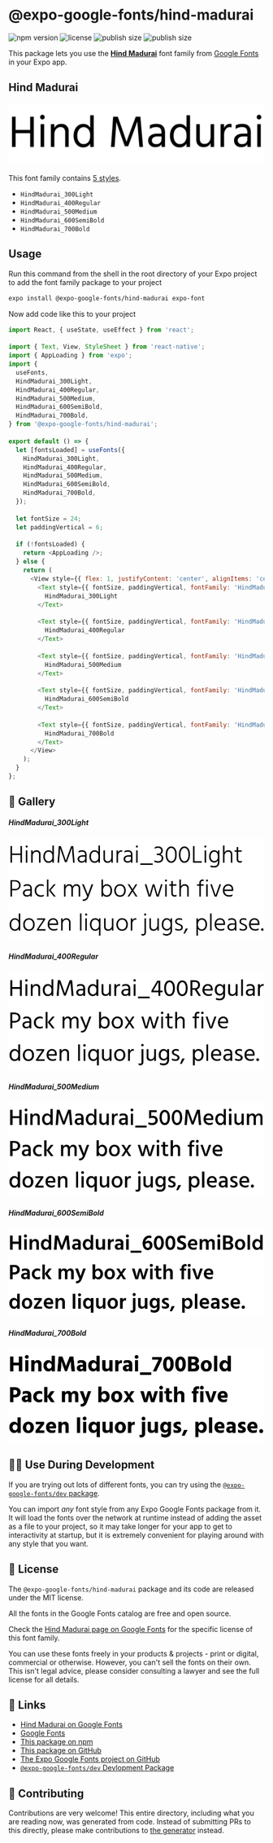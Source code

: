 # @expo-google-fonts/hind-madurai

![npm version](https://flat.badgen.net/npm/v/@expo-google-fonts/hind-madurai)
![license](https://flat.badgen.net/github/license/expo/google-fonts)
![publish size](https://flat.badgen.net/packagephobia/install/@expo-google-fonts/hind-madurai)
![publish size](https://flat.badgen.net/packagephobia/publish/@expo-google-fonts/hind-madurai)

This package lets you use the [**Hind Madurai**](https://fonts.google.com/specimen/Hind+Madurai) font family from [Google Fonts](https://fonts.google.com/) in your Expo app.

## Hind Madurai

![Hind Madurai](./font-family.png)

This font family contains [5 styles](#-gallery).

- `HindMadurai_300Light`
- `HindMadurai_400Regular`
- `HindMadurai_500Medium`
- `HindMadurai_600SemiBold`
- `HindMadurai_700Bold`

## Usage

Run this command from the shell in the root directory of your Expo project to add the font family package to your project
```sh
expo install @expo-google-fonts/hind-madurai expo-font
```

Now add code like this to your project
```js
import React, { useState, useEffect } from 'react';

import { Text, View, StyleSheet } from 'react-native';
import { AppLoading } from 'expo';
import {
  useFonts,
  HindMadurai_300Light,
  HindMadurai_400Regular,
  HindMadurai_500Medium,
  HindMadurai_600SemiBold,
  HindMadurai_700Bold,
} from '@expo-google-fonts/hind-madurai';

export default () => {
  let [fontsLoaded] = useFonts({
    HindMadurai_300Light,
    HindMadurai_400Regular,
    HindMadurai_500Medium,
    HindMadurai_600SemiBold,
    HindMadurai_700Bold,
  });

  let fontSize = 24;
  let paddingVertical = 6;

  if (!fontsLoaded) {
    return <AppLoading />;
  } else {
    return (
      <View style={{ flex: 1, justifyContent: 'center', alignItems: 'center' }}>
        <Text style={{ fontSize, paddingVertical, fontFamily: 'HindMadurai_300Light' }}>
          HindMadurai_300Light
        </Text>

        <Text style={{ fontSize, paddingVertical, fontFamily: 'HindMadurai_400Regular' }}>
          HindMadurai_400Regular
        </Text>

        <Text style={{ fontSize, paddingVertical, fontFamily: 'HindMadurai_500Medium' }}>
          HindMadurai_500Medium
        </Text>

        <Text style={{ fontSize, paddingVertical, fontFamily: 'HindMadurai_600SemiBold' }}>
          HindMadurai_600SemiBold
        </Text>

        <Text style={{ fontSize, paddingVertical, fontFamily: 'HindMadurai_700Bold' }}>
          HindMadurai_700Bold
        </Text>
      </View>
    );
  }
};

```

## 🔡 Gallery

##### HindMadurai_300Light
![HindMadurai_300Light](./HindMadurai_300Light.ttf.png)

##### HindMadurai_400Regular
![HindMadurai_400Regular](./HindMadurai_400Regular.ttf.png)

##### HindMadurai_500Medium
![HindMadurai_500Medium](./HindMadurai_500Medium.ttf.png)

##### HindMadurai_600SemiBold
![HindMadurai_600SemiBold](./HindMadurai_600SemiBold.ttf.png)

##### HindMadurai_700Bold
![HindMadurai_700Bold](./HindMadurai_700Bold.ttf.png)


## 👩‍💻 Use During Development

If you are trying out lots of different fonts, you can try using the [`@expo-google-fonts/dev` package](https://github.com/expo/google-fonts/tree/master/font-packages/dev#readme).

You can import *any* font style from any Expo Google Fonts package from it. It will load the fonts
over the network at runtime instead of adding the asset as a file to your project, so it may take longer
for your app to get to interactivity at startup, but it is extremely convenient
for playing around with any style that you want.

## 📖 License

The `@expo-google-fonts/hind-madurai` package and its code are released under the MIT license.

All the fonts in the Google Fonts catalog are free and open source.

Check the [Hind Madurai page on Google Fonts](https://fonts.google.com/specimen/Hind+Madurai) for the specific license of this font family.

You can use these fonts freely in your products & projects - print or digital, commercial or otherwise. However, you can't sell the fonts on their own. This isn't legal advice, please consider consulting a lawyer and see the full license for all details.

## 🔗 Links

- [Hind Madurai on Google Fonts](https://fonts.google.com/specimen/Hind+Madurai)
- [Google Fonts](https://fonts.google.com/)
- [This package on npm](https://www.npmjs.com/package/@expo-google-fonts/hind-madurai)
- [This package on GitHub](https://github.com/expo/google-fonts/tree/master/font-packages/hind-madurai)
- [The Expo Google Fonts project on GitHub](https://github.com/expo/google-fonts)
- [`@expo-google-fonts/dev` Devlopment Package](https://github.com/expo/google-fonts/tree/master/font-packages/dev)

## 🤝 Contributing

Contributions are very welcome! This entire directory, including what you are reading now, was generated from code. Instead of submitting PRs to this directly, please make contributions to [the generator](https://github.com/expo/google-fonts/tree/master/packages/generator) instead.
